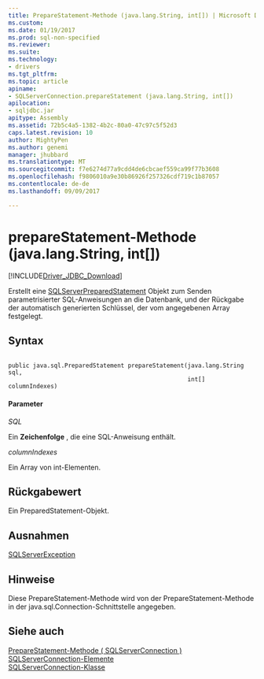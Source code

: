 ```yaml
---
title: PrepareStatement-Methode (java.lang.String, int[]) | Microsoft Docs
ms.custom: 
ms.date: 01/19/2017
ms.prod: sql-non-specified
ms.reviewer: 
ms.suite: 
ms.technology:
- drivers
ms.tgt_pltfrm: 
ms.topic: article
apiname:
- SQLServerConnection.prepareStatement (java.lang.String, int[])
apilocation:
- sqljdbc.jar
apitype: Assembly
ms.assetid: 72b5c4a5-1382-4b2c-80a0-47c97c5f52d3
caps.latest.revision: 10
author: MightyPen
ms.author: genemi
manager: jhubbard
ms.translationtype: MT
ms.sourcegitcommit: f7e6274d77a9cdd4de6cbcaef559ca99f77b3608
ms.openlocfilehash: f9806010a9e30b86926f257326cdf719c1b87057
ms.contentlocale: de-de
ms.lasthandoff: 09/09/2017

---
```

# <a name="preparestatement-method-javalangstring-int"></a>prepareStatement-Methode (java.lang.String, int[])
[!INCLUDE[Driver_JDBC_Download](../../../includes/driver_jdbc_download.md)]

  Erstellt eine [SQLServerPreparedStatement](../../../connect/jdbc/reference/sqlserverpreparedstatement-class.md) Objekt zum Senden parametrisierter SQL-Anweisungen an die Datenbank, und der Rückgabe der automatisch generierten Schlüssel, der vom angegebenen Array festgelegt.  
  
## <a name="syntax"></a>Syntax  
  
```  
  
public java.sql.PreparedStatement prepareStatement(java.lang.String sql,  
                                                   int[] columnIndexes)  
```  
  
#### <a name="parameters"></a>Parameter  
 *SQL*  
  
 Ein **Zeichenfolge** , die eine SQL-Anweisung enthält.  
  
 *columnIndexes*  
  
 Ein Array von int-Elementen.  
  
## <a name="return-value"></a>Rückgabewert  
 Ein PreparedStatement-Objekt.  
  
## <a name="exceptions"></a>Ausnahmen  
 [SQLServerException](../../../connect/jdbc/reference/sqlserverexception-class.md)  
  
## <a name="remarks"></a>Hinweise  
 Diese PrepareStatement-Methode wird von der PrepareStatement-Methode in der java.sql.Connection-Schnittstelle angegeben.  
  
## <a name="see-also"></a>Siehe auch  
 [PrepareStatement-Methode &#40; SQLServerConnection &#41;](../../../connect/jdbc/reference/preparestatement-method-sqlserverconnection.md)   
 [SQLServerConnection-Elemente](../../../connect/jdbc/reference/sqlserverconnection-members.md)   
 [SQLServerConnection-Klasse](../../../connect/jdbc/reference/sqlserverconnection-class.md)  
  
  
